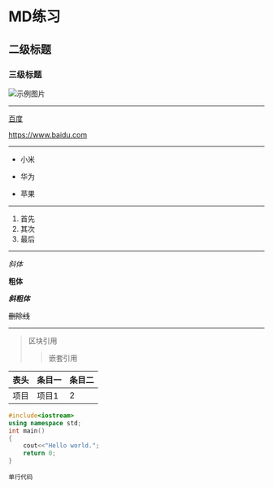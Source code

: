 # MD练习

## 二级标题

### 三级标题



![示例图片](https://github.com/Livings5858/voice/blob/master/01.png)

***

[百度](http:www.baidu.com)

<https://www.baidu.com>

***

* 小米

* 华为
* 苹果

***

1. 首先
2. 其次
3. 最后

***

*斜体*

**粗体**

***斜粗体***

~~删除线~~

***



> 区块引用
>
> > 嵌套引用



| 表头 | 条目一 | 条目二 |
| ---- | ------ | ------ |
| 项目 | 项目1  | 2      |



```C++
#include<iostream>
using namespace std;
int main()
{
	cout<<"Hello world.";
	return 0;
}
```

`单行代码`

















